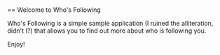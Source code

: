 #
== Welcome to Who's Following

Who's Following is a simple sample application (I ruined the alliteration, didn't I?) that allows you to find out more about who is following you.

Enjoy!
